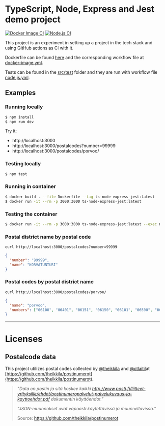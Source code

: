 # TypeScript, Node, Express and Jest demo project

[![Docker Image CI](https://github.com/swd1tn002/ts-node-express-jest/actions/workflows/docker-image.yml/badge.svg)](https://github.com/swd1tn002/ts-node-express-jest/actions/workflows/docker-image.yml) [![Node.js CI](https://github.com/swd1tn002/ts-node-express-jest/actions/workflows/node.js.yml/badge.svg)](https://github.com/swd1tn002/ts-node-express-jest/actions/workflows/node.js.yml)

This project is an experiment in setting up a project in the tech stack and using GitHub actions as CI with it.

Dockerfile can be found [here](./Dockerfile) and the corresponding workflow file at [docker-image.yml](./.github/workflows/docker-image.yml).

Tests can be found in the [src/test](./src/test/) folder and they are run with workflow file [node.js.yml](./.github/workflows/node.js.yml).


## Examples

### Running locally

```sh
$ npm install
$ npm run dev
```

Try it:

* http://localhost:3000
* http://localhost:3000/postalcodes?number=99999
* http://localhost:3000/postalcodes/porvoo/

### Testing locally

```sh
$ npm test
```

### Running in container

```sh
$ docker build . --file Dockerfile --tag ts-node-express-jest:latest
$ docker run -it --rm -p 3000:3000 ts-node-express-jest:latest
```

### Testing the container

```sh
$ docker run -it --rm -p 3000:3000 ts-node-express-jest:latest --exec npm test
```


### Postal district name by postal code

```
curl http://localhost:3000/postalcodes?number=99999
```

```json
{
  "number": "99999",
  "name": "KORVATUNTURI"
}
```

### Postal codes by postal district name

```
curl http://localhost:3000/postalcodes/porvoo/
```

```json
{
  "name": "porvoo",
  "numbers": ["06100", "06401", "06151", "06150", "06101", "06500", "06450", "06400", "06200"]
}
```

---

# Licenses

## Postalcode data

This project utilizes postal codes collected by [@theikkila](https://github.com/theikkila) and [@otlaitil](https://github.com/otlaitil)at [https://github.com/theikkila/postinumerot](https://github.com/theikkila/postinumerot).

> *"Data on postin ja sitä koskee kaikki http://www.posti.fi/liitteet-yrityksille/ehdot/postinumeropalvelut-palvelukuvaus-ja-kayttoehdot.pdf dokumentin käyttöehdot."*
>
> *"JSON-muunnokset ovat vapaasti käytettävissä ja muunneltavissa."*
>
> Source: https://github.com/theikkila/postinumerot